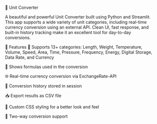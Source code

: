 📏 Unit Converter 

A beautiful and powerful Unit Converter built using Python and Streamlit. This app supports a wide variety of unit categories, including real-time currency conversion using an external API. Clean UI, fast response, and built-in history tracking make it an excellent tool for day-to-day conversions.

🚀 Features
🔢 Supports 13+ categories: Length, Weight, Temperature, Volume, Speed, Area, Time, Pressure, Frequency, Energy, Digital Storage, Data Rate, and Currency

🧮 Shows formulas used in the conversion

🌐 Real-time currency conversion via ExchangeRate-API

📜 Conversion history stored in session

📥 Export results as CSV file

🎨 Custom CSS styling for a better look and feel

🔁 Two-way conversion support
